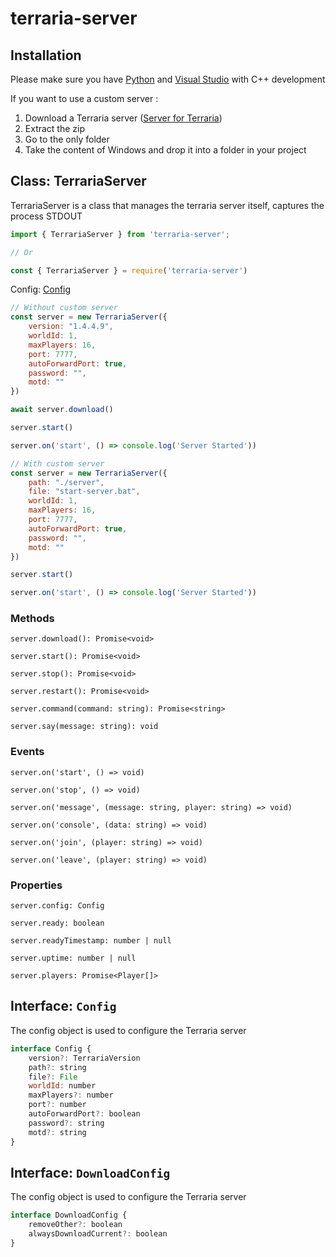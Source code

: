 # terraria-server
## Installation
Please make sure you have [Python](https://www.python.org) and [Visual Studio](https://visualstudio.microsoft.com/) with C++ development

If you want to use a custom server :
1. Download a Terraria server ([Server for Terraria](https://terraria.fandom.com/wiki/Server#Downloads))
2. Extract the zip
3. Go to the only folder
4. Take the content of Windows and drop it into a folder in your project

## Class: TerrariaServer
TerrariaServer is a class that manages the terraria server itself, captures the process STDOUT

```js
import { TerrariaServer } from 'terraria-server';

// Or

const { TerrariaServer } = require('terraria-server')
```

Config: [Config](#interface-config)

```js
// Without custom server
const server = new TerrariaServer({
    version: "1.4.4.9",
    worldId: 1,
    maxPlayers: 16,
    port: 7777,
    autoForwardPort: true,
    password: "",
    motd: ""
})

await server.download()

server.start()

server.on('start', () => console.log('Server Started'))

// With custom server
const server = new TerrariaServer({
    path: "./server",
    file: "start-server.bat",
    worldId: 1,
    maxPlayers: 16,
    port: 7777,
    autoForwardPort: true,
    password: "",
    motd: ""
})

server.start()

server.on('start', () => console.log('Server Started'))
```

### Methods
`server.download(): Promise<void>`

`server.start(): Promise<void>`

`server.stop(): Promise<void>`

`server.restart(): Promise<void>`

`server.command(command: string): Promise<string>`

`server.say(message: string): void`

### Events
`server.on('start', () => void)`

`server.on('stop', () => void)`

`server.on('message', (message: string, player: string) => void)`

`server.on('console', (data: string) => void)`

`server.on('join', (player: string) => void)`

`server.on('leave', (player: string) => void)`

### Properties
`server.config: Config`

`server.ready: boolean`

`server.readyTimestamp: number | null`

`server.uptime: number | null`

`server.players: Promise<Player[]>`

## Interface: `Config`
The config object is used to configure the Terraria server

```js
interface Config {
    version?: TerrariaVersion
    path?: string
    file?: File
    worldId: number
    maxPlayers?: number
    port?: number
    autoForwardPort?: boolean
    password?: string
    motd?: string
}
```

## Interface: `DownloadConfig`
The config object is used to configure the Terraria server

```js
interface DownloadConfig {
    removeOther?: boolean
    alwaysDownloadCurrent?: boolean
}
```